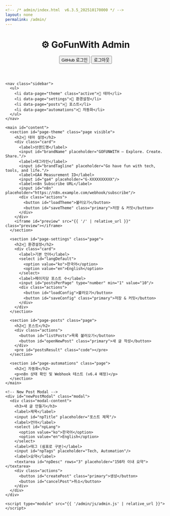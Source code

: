 ```yaml
---
<!-- /* admin/index.html  v6.3.5_202510170000 */ -->
layout: none
permalink: /admin/
---
```

<!doctype html>
<html lang="ko">
  <head>
    <meta charset="utf-8"/>
    <meta name="viewport" content="width=device-width,initial-scale=1"/>
    <title>GoFunWith Admin</title>
    <link rel="stylesheet" href="{{ '/admin/css/admin.css' | relative_url }}">
  </head>
  <body>
    <header class="admin-header">
      <h1>⚙️ GoFunWith Admin</h1>
      <div class="spacer"></div>
      <button id="loginBtn">GitHub 로그인</button>
      <button id="logoutBtn" class="secondary">로그아웃</button>
    </header>

    <nav class="sidebar">
      <ul>
        <li data-page="theme" class="active">🎨 테마</li>
        <li data-page="settings">🔧 환경설정</li>
        <li data-page="posts">📝 포스트</li>
        <li data-page="automations">🤖 자동화</li>
      </ul>
    </nav>

    <main id="content">
      <section id="page-theme" class="page visible">
        <h2>🎨 테마 설정</h2>
        <div class="card">
          <label>브랜드명</label>
          <input id="brandName" placeholder="GOFUNWITH – Explore. Create. Share."/>
          <label>태그라인</label>
          <input id="brandTagline" placeholder="Go have fun with tech, tools, and life."/>
          <label>GA4 Measurement ID</label>
          <input id="ga4" placeholder="G-XXXXXXXXXX"/>
          <label>n8n Subscribe URL</label>
          <input id="n8n" placeholder="https://n8n.example.com/webhook/subscribe"/>
          <div class="actions">
            <button id="loadTheme">불러오기</button>
            <button id="saveTheme" class="primary">저장 & 커밋</button>
          </div>
        </div>
        <iframe id="preview" src="{{ '/' | relative_url }}" class="preview"></iframe>
      </section>

      <section id="page-settings" class="page">
        <h2>🔧 환경설정</h2>
        <div class="card">
          <label>기본 언어</label>
          <select id="langDefault">
            <option value="ko">한국어</option>
            <option value="en">English</option>
          </select>
          <label>페이지당 포스트 수</label>
          <input id="postsPerPage" type="number" min="1" value="10"/>
          <div class="actions">
            <button id="loadConfig">불러오기</button>
            <button id="saveConfig" class="primary">저장 & 커밋</button>
          </div>
        </div>
      </section>

      <section id="page-posts" class="page">
        <h2>📝 포스트</h2>
        <div class="actions">
          <button id="listPosts">목록 불러오기</button>
          <button id="openNewPost" class="primary">새 글 작성</button>
        </div>
        <pre id="postsResult" class="code"></pre>
      </section>

      <section id="page-automations" class="page">
        <h2>🤖 자동화</h2>
        <p>n8n 상태 확인 및 Webhook 테스트 (v6.4 예정)</p>
      </section>
    </main>

    <!-- New Post Modal -->
    <div id="newPostModal" class="modal">
      <div class="modal-content">
        <h3>새 글 만들기</h3>
        <label>제목</label>
        <input id="npTitle" placeholder="포스트 제목"/>
        <label>언어</label>
        <select id="npLang">
          <option value="ko">한국어</option>
          <option value="en">English</option>
        </select>
        <label>태그 (쉼표로 구분)</label>
        <input id="npTags" placeholder="Tech, Automation"/>
        <label>요약</label>
        <textarea id="npDesc" rows="3" placeholder="150자 이내 요약"></textarea>
        <div class="actions">
          <button id="createPost" class="primary">생성</button>
          <button id="cancelPost">취소</button>
        </div>
      </div>
    </div>

    <script type="module" src="{{ '/admin/js/admin.js' | relative_url }}"></script>
  </body>
</html>

